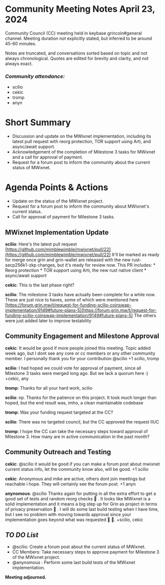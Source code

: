 # Community Meeting Notes April 23, 2024

Community Council (CC) meeting held in keybase grincoin#general channel. Meeting duration not explicitly stated, but inferred to be around 45-60 minutes.

Notes are truncated, and conversations sorted based on topic and not always chronological. Quotes are edited for brevity and clarity, and not always exact.

### _Community attendance:_

* scilio
* cekic
* tromp
* anyn

# Short Summary

- Discussion and update on the MWixnet implementation, including its latest pull request with reorg protection, TOR support using Arti, and async/await support.
-  Acknowledgement of the completion of Milestone 3 tasks for MWixnet and a call for approval of payment.
-  Request for a forum post to inform the community about the current status of MWixnet.

# Agenda Points & Actions

*   Update on the status of the MWixnet project.
*   Request for a forum post to inform the community about MWixnet's current status.
*   Call for approval of payment for Milestone 3 tasks.

## MWixnet Implementation Update

__scilio__: Here's the latest pull request [https://github.com/mimblewimble/mwixnet/pull/22](https://github.com/mimblewimble/mwixnet/pull/22) It'll be marked as ready for merge once grin and grin-wallet are released with the new rust-secp256k1-zkp changes, but it's ready for review now. This PR includes: * Reorg protection * TOR support using Arti, the new rust native client * async/await support

__cekic__: This is the last phase right?

__scilio__: The milestone 3 tasks have actually been complete for a while now. These are just nice to haves, some of which were mentioned here [https://forum.grin.mw/t/request-for-funding-scilio-coinswap-implementation/9149#future-plans-5](https://forum.grin.mw/t/request-for-funding-scilio-coinswap-implementation/9149#future-plans-5) The others were just added later to improve testability

## Community Engagement and Milestone Approval

__cekic__: It would be good if more people joined this meeting. Topic added week ago, but I dont see any core or cc members or any other community member. I personally thank you for your contribution @scilio
+1 scilio, tromp

__scilio__: I had hoped we could vote for approval of payment, since all Milestone 3 tasks were merged long ago. But we lack a quorum here :)
+cekic, any

__tromp__: Thanks for all your hard work, scilio

__scilio__: np. Thanks for the patience on this project. It took much longer than hoped, but the end result was, imho, a clean maintainable codebase

__tromp__: Was your funding request targeted at the CC?

__scilio__: There was no targeted council, but the CC approved the request IIUC

__tromp__: I hope the CC can take the necessary steps toward approval of Milestone 3. How many are in active communication in the past month?

## Community Outreach and Testing

__cekic__: @scilio it would be good if you can make a forum post about mwixnet current status info, let the community know also, will be good.
+1 scilio

__cekic__: Anonymous and mike are active, others dont join meetings but reachable i hope. They will certainly see the forum post.
+1 anyn

__anynomous__: @scilio Thanks again for putting in all the extra effort to get a good set of tests and random reorg checks 🙏 . It looks like MWixnet is a solid implementation and it means a big step up for Grin as project in terms of privacy preservation 🎉 . I will do some last build testing when I have time, but I see no problem with moving towards approval since your implementation goes beyond what was requested 🚀 🦾.
+scilio, cekic

## *TO DO List*

* @scilio: Create a forum post about the current status of MWixnet.
* CC Members: Take necessary steps to approve payment for Milestone 3 of the MWixnet project.
*  @anynomous : Perform some last build tests of the MWixnet implementation.



**Meeting adjourned.**